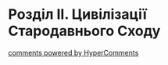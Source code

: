 <div id="hypercomments_widget" class="js-hypercomments-widget invisible"></div>

# Розділ ІI. Цивілізації Стародавнього Сходу

<div class="js-hypercomments-container">
<a href="http://hypercomments.com" class="hc-link" title="comments widget">comments powered by HyperComments</a>
</div>